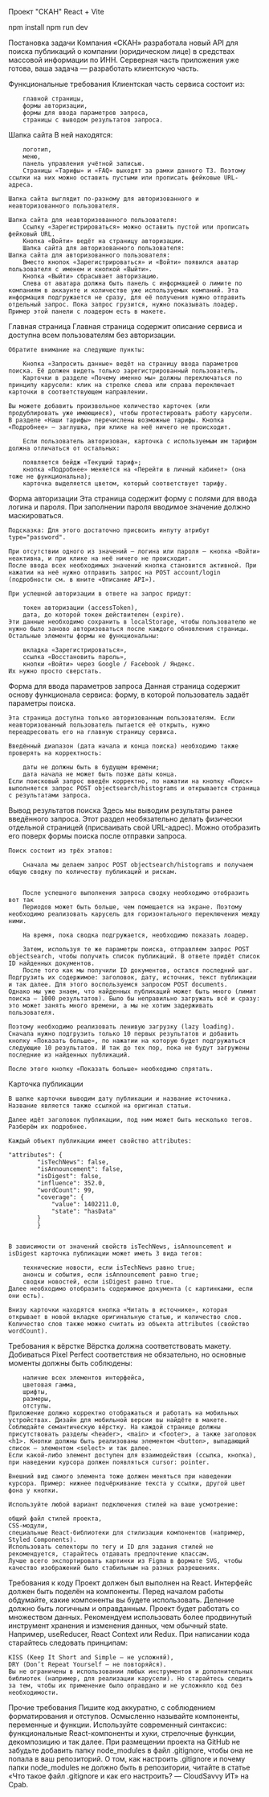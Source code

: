 Проект "СКАН"
 React + Vite

npm install
npm run dev

Постановка задачи
    Компания «СКАН» разработала новый API для поиска публикаций о компании (юридическом лице) в средствах массовой информации по ИНН. Серверная часть приложения уже готова, ваша задача — разработать клиентскую часть.

Функциональные требования
    Клиентская часть сервиса состоит из:

        главной страницы,
        формы авторизации,
        формы для ввода параметров запроса,
        страницы с выводом результатов запроса.
Шапка сайта
    В ней находятся:

        логотип,
        меню,
        панель управления учётной записью.
        Страницы «Тарифы» и «FAQ» выходят за рамки данного ТЗ. Поэтому ссылки на них можно оставить пустыми или прописать фейковые URL-адреса.

    Шапка сайта выглядит по-разному для авторизованного и неавторизованного пользователя.

    Шапка сайта для неавторизованного пользователя:
        Ссылку «Зарегистрироваться» можно оставить пустой или прописать фейковый URL.
        Кнопка «Войти» ведёт на страницу авторизации.
        Шапка сайта для авторизованного пользователя:
    Шапка сайта для авторизованного пользователя:
        Вместо кнопок «Зарегистрироваться» и «Войти» появился аватар пользователя с именем и кнопкой «Выйти».
        Кнопка «Выйти» сбрасывает авторизацию.
        Слева от аватара должна быть панель с информацией о лимите по компаниям в аккаунте и количестве уже используемых компаний. Эта информация подгружается не сразу, для её получения нужно отправить отдельный запрос. Пока запрос грузится, нужно показывать лоадер. Пример этой панели с лоадером есть в макете.
Главная страница
    Главная страница содержит описание сервиса и доступна всем пользователям без авторизации.

    Обратите внимание на следующие пункты:

        Кнопка «Запросить данные» ведёт на страницу ввода параметров поиска. Её должен видеть только зарегистрированный пользователь.
        Карточки в разделе «Почему именно мы» должны переключаться по принципу карусели: клик на стрелке слева или справа переключает карточки в соответствующем направлении.

    Вы можете добавить произвольное количество карточек (или продублировать уже имеющиеся), чтобы протестировать работу карусели.
    В разделе «Наши тарифы» перечислены возможные тарифы. Кнопка «Подробнее» — заглушка, при клике на неё ничего не происходит.

        Если пользователь авторизован, карточка с используемым им тарифом должна отличаться от остальных:

        появляется бейдж «Текущий тариф»;
        кнопка «Подробнее» меняется на «Перейти в личный кабинет» (она тоже не функциональна);
        карточка выделяется цветом, который соответствует тарифу.
Форма авторизации
    Эта страница содержит форму с полями для ввода логина и пароля. При заполнении пароля вводимое значение должно маскироваться.

    Подсказка: Для этого достаточно присвоить инпуту атрибут type="password".

    При отсутствии одного из значений — логина или пароля — кнопка «Войти» неактивна, и при клике на неё ничего не происходит.
    После ввода всех необходимых значений кнопка становится активной. При нажатии на неё нужно отправить запрос на POST account/login (подробности см. в юните «Описание API»).

    При успешной авторизации в ответе на запрос придут:

        токен авторизации (accessToken),
        дата, до которой токен действителен (expire).
    Эти данные необходимо сохранить в localStorage, чтобы пользователю не нужно было заново авторизоваться после каждого обновления страницы.
    Остальные элементы формы не функциональны:

        вкладка «Зарегистрироваться»,
        ссылка «Восстановить пароль»,
        кнопки «Войти» через Google / Facebook / Яндекс.
    Их нужно просто сверстать.
Форма для ввода параметров запроса
    Данная страница содержит основу функционала сервиса: форму, в которой пользователь задаёт параметры поиска.

    Эта страница доступна только авторизованным пользователям. Если неавторизованный пользователь пытается её открыть, нужно переадресовать его на главную страницу сервиса.

    Введённый диапазон (дата начала и конца поиска) необходимо также проверять на корректность:

        даты не должны быть в будущем времени;
        дата начала не может быть позже даты конца.
    Если поисковый запрос введён корректно, по нажатии на кнопку «Поиск» выполняется запрос POST objectsearch/histograms и открывается страница с результатами запроса.
Вывод результатов поиска
    Здесь мы выводим результаты ранее введённого запроса. Этот раздел необязательно делать физически отдельной страницей (присваивать свой URL-адрес). Можно отобразить его поверх формы поиска после отправки запроса.

    Поиск состоит из трёх этапов:

        Сначала мы делаем запрос POST objectsearch/histograms и получаем общую сводку по количеству публикаций и рискам.


        После успешного выполнения запроса сводку необходимо отобразить вот так
        Периодов может быть больше, чем помещается на экране. Поэтому необходимо реализовать карусель для горизонтального переключения между ними.

        На время, пока сводка подгружается, необходимо показать лоадер.

        Затем, используя те же параметры поиска, отправляем запрос POST objectsearch, чтобы получить список публикаций. В ответе придёт список ID найденных документов.
        После того как мы получили ID документов, остался последний шаг. Подгрузить их содержимое: заголовок, дату, источник, текст публикации и так далее. Для этого воспользуемся запросом POST documents.
    Однако мы уже знаем, что найденных публикаций может быть много (лимит поиска — 1000 результатов). Было бы неправильно загружать всё и сразу: это может занять много времени, а мы не хотим задерживать пользователя.

    Поэтому необходимо реализовать ленивую загрузку (lazy loading). Сначала нужно подгрузить только 10 первых результатов и добавить кнопку «Показать больше», по нажатии на которую будет подгружаться следующие 10 результатов. И так до тех пор, пока не будут загружены последние из найденных публикаций.

    После этого кнопку «Показать больше» необходимо спрятать.

Карточка публикации

    В шапке карточки выводим дату публикации и название источника. Название является также ссылкой на оригинал статьи.

    Далее идёт заголовок публикации, под ним может быть несколько тегов. Разберём их подробнее.

    Каждый объект публикации имеет свойство attributes:

    "attributes": {
            "isTechNews": false,
            "isAnnouncement": false,
            "isDigest": false,
            "influence": 352.0,
            "wordCount": 99,
            "coverage": {
                "value": 1402211.0,
                "state": "hasData"
            }
            }
            

    В зависимости от значений свойств isTechNews, isAnnouncement и isDigest карточка публикации может иметь 3 вида тегов:

        технические новости, если isTechNews равно true;
        анонсы и события, если isAnnouncement равно true;
        сводки новостей, если isDigest равно true.
    Далее необходимо отобразить содержимое документа (с картинками, если они есть).

    Внизу карточки находятся кнопка «Читать в источнике», которая открывает в новой вкладке оригинальную статью, и количество слов. Количество слов также можно считать из объекта attributes (свойство wordCount).

Требования к вёрстке
    Вёрстка должна соответствовать макету. Добиваться Pixel Perfect соответствия не обязательно, но основные моменты должны быть соблюдены:

        наличие всех элементов интерфейса,
        цветовая гамма,
        шрифты,
        размеры,
        отступы.
    Приложение должно корректно отображаться и работать на мобильных устройствах. Дизайн для мобильной версии вы найдёте в макете.
    Соблюдайте семантическую вёрстку. На каждой странице должны присутствовать разделы <header>, <main> и <footer>, а также заголовок <h1>. Кнопки должны быть реализованы элементом <button>, выпадающий список — элементом <select> и так далее.
    Если какой-либо элемент доступен для взаимодействия (ссылка, кнопка), при наведении курсора должен появляться cursor: pointer.

    Внешний вид самого элемента тоже должен меняться при наведении курсора. Пример: нижнее подчёркивание текста у ссылки, другой цвет фона у кнопки.

    Используйте любой вариант подключения стилей на ваше усмотрение:

    общий файл стилей проекта,
    CSS-модули,
    специальные React-библиотеки для стилизации компонентов (например, Styled Components).
    Использовать селекторы по тегу и ID для задания стилей не рекомендуется, старайтесь отдавать предпочтение классам.
    Лучше всего экспортировать картинки из Figma в формате SVG, чтобы качество изображений было стабильным на разных разрешениях.
Требования к коду
    Проект должен был выполнен на React.
    Интерфейс должен быть поделён на компоненты. Перед началом работы обдумайте, какие компоненты вы будете использовать. Деление должно быть логичным и оправданным.
    Проект будет работать со множеством данных. Рекомендуем использовать более продвинутый инструмент хранения и изменения данных, чем обычный state. Например, useReducer, React Context или Redux.
    При написании кода старайтесь следовать принципам:

    KISS (Keep It Short and Simple — не усложняй),
    DRY (Don’t Repeat Yourself — не повторяйся).
    Вы не ограничены в использовании любых инструментов и дополнительных библиотек (например, для реализации карусели). Но старайтесь следить за тем, чтобы их применение было оправдано и не усложняло код без необходимости.
Прочие требования
    Пишите код аккуратно, с соблюдением форматирования и отступов.
    Осмысленно называйте компоненты, переменные и функции.
    Используйте современный синтаксис: функциональные React-компоненты и хуки, стрелочные функции, декомпозицию и так далее.
    При размещении проекта на GitHub не забудьте добавить папку node_modules в файл .gitignore, чтобы она не попала в ваш репозиторий. О том, как настроить .gitignore и почему папки node_modules не должно быть в репозитории, читайте в статье «Что такое файл .gitignore и как его настроить? — CloudSavvy ИТ» на Cpab.